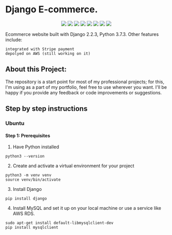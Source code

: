 # Django E-commerce.

<p align='center'>
<img src="https://img.shields.io/badge/Django-239120?logo=django&logoColor=white" />
<img src="https://img.shields.io/badge/Python-239120?logo=python&logoColor=white" />
<img src="https://img.shields.io/badge/SQL%20Server-CC2927?logo=microsoft-sql-server&logoColor=white" />
<img src="https://img.shields.io/badge/html5-E34F26?logo=html5&logoColor=white" />
<img src="https://img.shields.io/badge/css3-1572B6?logo=css3&logoColor=white" />
<img src="https://img.shields.io/badge/bootstrap-563D7C?logo=bootstrap&logoColor=white" />
<img src="https://img.shields.io/badge/Github-181717?logo=github&logoColor=white" />
<img src="https://img.shields.io/badge/PayPal-000144?logo=paypal&logoColor=white" />
</p>

Ecommerce website built with Django 2.2.3, Python 3.7.3. Other features include:

    integrated with Stripe payment
    depolyed on AWS (still working on it)

## About this Project:

The repository is a start point for most of my professional projects; for this, I'm using as a part of my portfolio, feel free to use wherever you want. I'll be happy if you provide any feedback or code improvements or suggestions.

## Step by step instructions
### Ubuntu
#### Step 1: Prerequisites
1. Have Python installed
```
python3 --version
```
2. Create and activate a virtual environment for your project
```
python3 -m venv venv
source venv/bin/activate
```
3. Install Django
```
pip install django
```
4. Install MySQL and set it up on your local machine or use a service like AWS RDS.
```
sudo apt-get install default-libmysqlclient-dev
pip install mysqlclient
```
